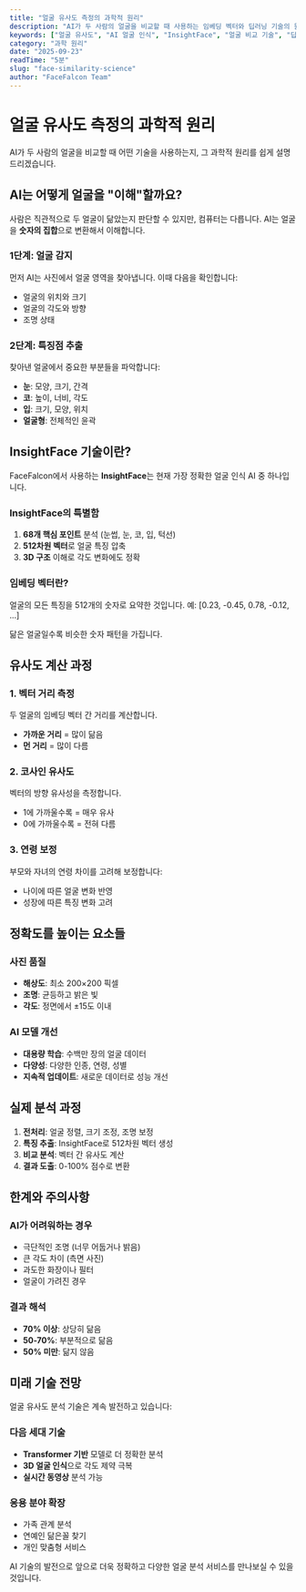 ```yaml
---
title: "얼굴 유사도 측정의 과학적 원리"
description: "AI가 두 사람의 얼굴을 비교할 때 사용하는 임베딩 벡터와 딥러닝 기술의 원리를 쉽게 설명합니다. InsightFace와 같은 최신 AI 모델이 어떻게 작동하는지 알아보세요."
keywords: ["얼굴 유사도", "AI 얼굴 인식", "InsightFace", "얼굴 비교 기술", "딥러닝", "임베딩 벡터"]
category: "과학 원리"
date: "2025-09-23"
readTime: "5분"
slug: "face-similarity-science"
author: "FaceFalcon Team"
---
```


# 얼굴 유사도 측정의 과학적 원리

AI가 두 사람의 얼굴을 비교할 때 어떤 기술을 사용하는지, 그 과학적 원리를 쉽게 설명드리겠습니다.

## AI는 어떻게 얼굴을 "이해"할까요?

사람은 직관적으로 두 얼굴이 닮았는지 판단할 수 있지만, 컴퓨터는 다릅니다. AI는 얼굴을 **숫자의 집합**으로 변환해서 이해합니다.

### 1단계: 얼굴 감지
먼저 AI는 사진에서 얼굴 영역을 찾아냅니다. 이때 다음을 확인합니다:
- 얼굴의 위치와 크기
- 얼굴의 각도와 방향
- 조명 상태

### 2단계: 특징점 추출
찾아낸 얼굴에서 중요한 부분들을 파악합니다:
- **눈**: 모양, 크기, 간격
- **코**: 높이, 너비, 각도  
- **입**: 크기, 모양, 위치
- **얼굴형**: 전체적인 윤곽

## InsightFace 기술이란?

FaceFalcon에서 사용하는 **InsightFace**는 현재 가장 정확한 얼굴 인식 AI 중 하나입니다.

### InsightFace의 특별함
1. **68개 핵심 포인트** 분석 (눈썹, 눈, 코, 입, 턱선)
2. **512차원 벡터**로 얼굴 특징 압축
3. **3D 구조** 이해로 각도 변화에도 정확

### 임베딩 벡터란?
얼굴의 모든 특징을 512개의 숫자로 요약한 것입니다. 
예: [0.23, -0.45, 0.78, -0.12, ...]

닮은 얼굴일수록 비슷한 숫자 패턴을 가집니다.

## 유사도 계산 과정

### 1. 벡터 거리 측정
두 얼굴의 임베딩 벡터 간 거리를 계산합니다.
- **가까운 거리** = 많이 닮음
- **먼 거리** = 많이 다름

### 2. 코사인 유사도
벡터의 방향 유사성을 측정합니다.
- 1에 가까울수록 = 매우 유사
- 0에 가까울수록 = 전혀 다름

### 3. 연령 보정
부모와 자녀의 연령 차이를 고려해 보정합니다:
- 나이에 따른 얼굴 변화 반영
- 성장에 따른 특징 변화 고려

## 정확도를 높이는 요소들

### 사진 품질
- **해상도**: 최소 200×200 픽셀
- **조명**: 균등하고 밝은 빛
- **각도**: 정면에서 ±15도 이내

### AI 모델 개선
- **대용량 학습**: 수백만 장의 얼굴 데이터
- **다양성**: 다양한 인종, 연령, 성별
- **지속적 업데이트**: 새로운 데이터로 성능 개선

## 실제 분석 과정

1. **전처리**: 얼굴 정렬, 크기 조정, 조명 보정
2. **특징 추출**: InsightFace로 512차원 벡터 생성
3. **비교 분석**: 벡터 간 유사도 계산
4. **결과 도출**: 0-100% 점수로 변환

## 한계와 주의사항

### AI가 어려워하는 경우
- 극단적인 조명 (너무 어둡거나 밝음)
- 큰 각도 차이 (측면 사진)
- 과도한 화장이나 필터
- 얼굴이 가려진 경우

### 결과 해석
- **70% 이상**: 상당히 닮음
- **50-70%**: 부분적으로 닮음  
- **50% 미만**: 닮지 않음

## 미래 기술 전망

얼굴 유사도 분석 기술은 계속 발전하고 있습니다:

### 다음 세대 기술
- **Transformer 기반** 모델로 더 정확한 분석
- **3D 얼굴 인식**으로 각도 제약 극복
- **실시간 동영상** 분석 가능

### 응용 분야 확장
- 가족 관계 분석
- 연예인 닮은꼴 찾기
- 개인 맞춤형 서비스

AI 기술의 발전으로 앞으로 더욱 정확하고 다양한 얼굴 분석 서비스를 만나보실 수 있을 것입니다.